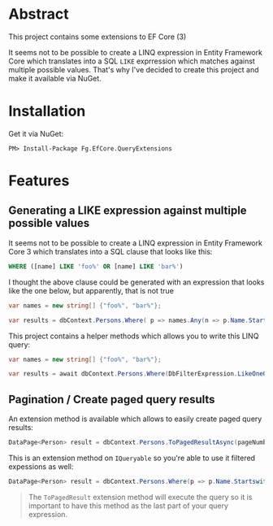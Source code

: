 # Abstract

This project contains some extensions to EF Core (3)

It seems not to be possible to create a LINQ expression in Entity Framework Core which translates into a SQL `LIKE` exprression which matches against multiple possible values.  That's why I've decided to create this project and make it available via NuGet.

# Installation

Get it via NuGet:

```
PM> Install-Package Fg.EfCore.QueryExtensions
```

# Features

## Generating a LIKE expression against multiple possible values

It seems not to be possible to create a LINQ expression in Entity Framework Core 3 which translates into a SQL clause that looks like this:

```sql
WHERE ([name] LIKE 'foo%' OR [name] LIKE 'bar%')
```

I thought the above clause could be generated with an expression that looks like the one below, but apparently, that is not true

```csharp
var names = new string[] {"foo%", "bar%"};

var results = dbContext.Persons.Where( p => names.Any(n => p.Name.Startswith(n)));
```

This project contains a helper methods which allows you to write this LINQ query:

```csharp
var names = new string[] {"foo%", "bar%"};

var results = await dbContext.Persons.Where(DbFilterExpression.LikeOneOf(nameof(Person.Name), names)).ToListAsync();
```

## Pagination / Create paged query results

An extension method is available which allows to easily create paged query results:

```csharp
DataPage<Person> result = dbContext.Persons.ToPagedResultAsync(pageNumber: 1, pageSize: 20);
```

This is an extension method on `IQueryable` so you're able to use it filtered expessions as well:

```csharp
DataPage<Person> result = dbContext.Persons.Where(p => p.Name.Startswith("Fre")).ToPagedResultAsync(pageNumber: 1, pageSize: 20);
```

> The `ToPagedResult` extension method will execute the query so it is important to have this method as the last part of your query expression.